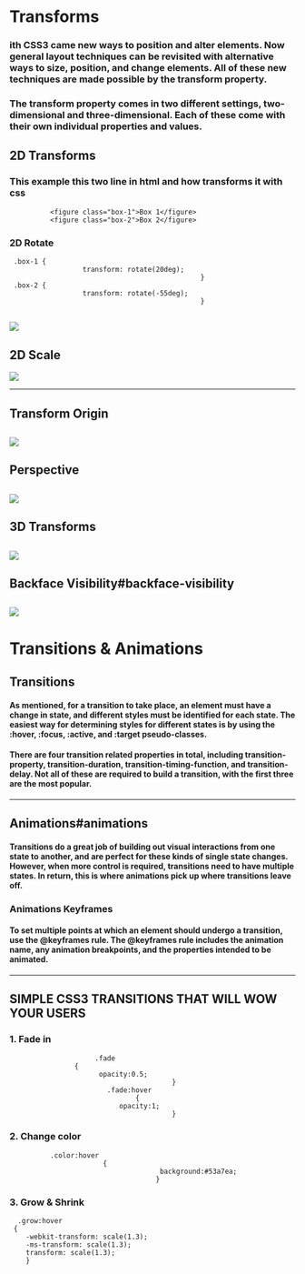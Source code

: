 # Transforms
### ith CSS3 came new ways to position and alter elements. Now general layout techniques can be revisited with alternative ways to size, position, and change elements. All of these new techniques are made possible by the transform property.

### The transform property comes in two different settings, two-dimensional and three-dimensional. Each of these come with their own individual properties and values.


## 2D Transforms
### This example this two line in html and how transforms it with css
              <figure class="box-1">Box 1</figure>
              <figure class="box-2">Box 2</figure>

### 2D Rotate 
     .box-1 {
                      transform: rotate(20deg);
                                                   }
     .box-2 {
                      transform: rotate(-55deg);
                                                   }


![](class-141.png)
----------------------------------------------------------------
## 2D Scale
![](class-142.png)

------------------------------------------------------------------
## Transform Origin
![](class-143.png)
------------------------------------------------------------------
## Perspective
![](class-144.png)
-----------------------------------------------------------------
## 3D Transforms
![](class-145.png)
-----------------------------------------------------------------
## Backface Visibility#backface-visibility
![](class-146.png)
------------------------------------------------------------------
# Transitions & Animations
## Transitions
#### As mentioned, for a transition to take place, an element must have a change in state, and different styles must be identified for each state. The easiest way for determining styles for different states is by using the :hover, :focus, :active, and :target pseudo-classes.

#### There are four transition related properties in total, including transition-property, transition-duration, transition-timing-function, and transition-delay. Not all of these are required to build a transition, with the first three are the most popular.
------------------------------------------------------------------
## Animations#animations
#### Transitions do a great job of building out visual interactions from one state to another, and are perfect for these kinds of single state changes. However, when more control is required, transitions need to have multiple states. In return, this is where animations pick up where transitions leave off.

### Animations Keyframes
#### To set multiple points at which an element should undergo a transition, use the @keyframes rule. The @keyframes rule includes the animation name, any animation breakpoints, and the properties intended to be animated.
-----------------------------------------------------------------
##  SIMPLE CSS3 TRANSITIONS THAT WILL WOW YOUR USERS
### 1. Fade in
                         .fade
                    {
                          opacity:0.5;
                                            }
                            .fade:hover
                                   {
                               opacity:1;
                                            }
### 2.  Change color
              .color:hover
                           {
                                         background:#53a7ea;
                                        }  
### 3. Grow & Shrink
      .grow:hover
     {
        -webkit-transform: scale(1.3);
        -ms-transform: scale(1.3);
        transform: scale(1.3);
        }








